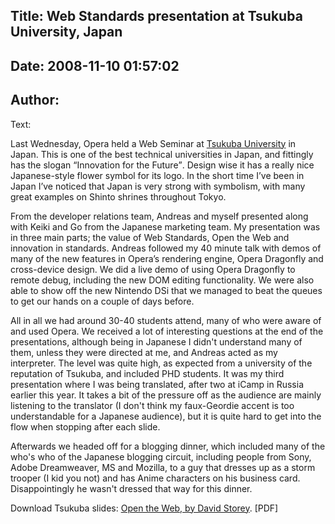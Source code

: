 Title: Web Standards presentation at Tsukuba University, Japan
----
Date: 2008-11-10 01:57:02
----
Author: 
----
Text:

<p>Last Wednesday, Opera held a Web Seminar at <a href="http://www.tsukuba.ac.jp">Tsukuba University</a> in Japan.  This is one of the best technical universities in Japan, and fittingly has the slogan <q>Innovation for the Future</q>.  Design wise it has a really nice Japanese-style flower symbol for its logo.  In the short time I’ve been in Japan I’ve noticed that Japan is very strong with symbolism, with many great examples on Shinto shrines throughout Tokyo.</p>

<p>From the developer relations team,  Andreas and myself presented along with Keiki and Go from the Japanese marketing team.  My presentation was in three main parts; the value of Web Standards, Open the Web and innovation in standards.  Andreas followed my 40 minute talk with demos of many of the new features in Opera’s rendering engine, Opera Dragonfly and cross-device design.  We did a live demo of using Opera Dragonfly to remote debug, including the new DOM editing functionality.  We were also able to show off the new Nintendo DSi that we managed to beat the queues to get our hands on a couple of days before.</p>

<p>All in all we had around 30-40 students attend, many of who were aware of and used Opera.  We received a lot of interesting questions at the end of the presentations, although being in Japanese I didn&#39;t understand many of them, unless they were directed at me, and Andreas acted as my interpreter.  The level was quite high, as expected from a university of the reputation of Tsukuba, and included PHD students.  It was my third presentation where I was being translated, after two at iCamp in Russia earlier this year.  It takes a bit of the pressure off as the audience are mainly listening to the translator (I don&#39;t think my faux-Geordie accent is too understandable for a Japanese audience), but it is quite hard to get into the flow when stopping after each slide.</p>

<p>Afterwards we headed off for a blogging dinner, which included many of the who&#39;s who of the Japanese blogging circuit, including people from Sony, Adobe Dreamweaver, MS and Mozilla, to a guy that dresses up as a storm trooper (I kid you not) and has Anime characters on his business card.  Disappointingly he wasn&#39;t dressed that way for this dinner.</p>

<p>Download Tsukuba slides: <a href="http://files.myopera.com/dstorey/files/JapanPresentation.pdf">Open the Web, by David Storey</a>. [PDF]</p>
